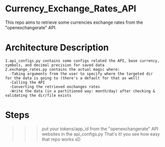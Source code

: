 # Currency_Exchange_Rates_API

This repo aims to retrieve some currencies exchange rates from the "openexchangerate" API.

# Architecture Description
    1.api_configs.py contains some configs related the API, base currency, symbols, and decimal precision for saved data
    2.exchange_rates.py contains the actual magic where: 
      -Taking arguments from the user to specify where the targeted dir for the data is going to (there's a default for that as well)
      -Calling the API
      -Converting the retrieved exchanges rates
      -Write the data (in a partitioned way: month/day) after checking & validating the dir/file exists
      
# Steps
>>> put your tokens/app_id from the  "openexchangerate" API websites in the api_configs.py
That's it! you see how easy that repo works xD
